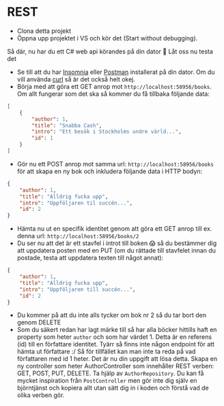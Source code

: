 # REST

- Clona detta projekt
- Öppna upp projektet i VS och kör det (Start without debugging).

Så där, nu har du ett C# web api körandes på din dator :tada: Låt oss nu testa det
- Se till att du har [Insomnia](https://insomnia.rest/) eller [Postman](https://www.getpostman.com/) installerat på din dator. Om du vill använda [curl](https://curl.haxx.se/) så är det också helt okej.
- Börja med att göra ett GET anrop mot `http://localhost:58956/books`.
Om allt fungerar som det ska så kommer du få tillbaka följande data:

```json
[
    {
        "author": 1,
        "title": "Snabba Cash",
        "intro": "Ett besök i Stockholms undre värld...",
        "id": 1
    }
]
```
- Gör nu ett POST anrop mot samma url: `http://localhost:58956/books` för att skapa en ny bok och inkludera följande data i HTTP bodyn:

```json
{
    "author": 1,
    "title": "Alldrig fucka upp",
    "intro": "Uppföljaren til succén...",
    "id": 2
}
```
- Hämta nu ut en specifik identitet genom att göra ett GET anrop till ex. denna url: `http://localhost:58956/books/2`
- Du ser nu att det är ett stavfel i introt till boken :scream: så du bestämmer dig att uppdatera posten med en PUT (om du rättade till stavfelet innan du postade, testa att uppdatera texten till något annat):

```json
{
    "author": 1,
    "title": "Alldrig fucka upp",
    "intro": "Uppföljaren till succén...",
    "id": 2
}
```
- Du kommer på att du inte alls tycker om bok nr 2 så du tar bort den genom DELETE
- Som du säkert redan har lagt märke till så har alla böcker hittills haft en property som heter `author` och som har värdet 1. Detta är en referens (id) till en författare identitet. Tyärr så finns inte någon endpoint för att hämta ut författare :/ Så för tillfället kan man inte ta reda på vad författaren med id 1 heter. Det är nu din uppgift att lösa detta. Skapa en ny controller som heter AuthorController som innehåller REST verben: GET, POST, PUT, DELETE. Ta hjälp av `AuthorRepository`. Du kan få mycket inspiration från `PostController` men gör inte dig själv en björntjänst och kopiera allt utan sätt dig in i koden och förstå vad de olika verben gör.

